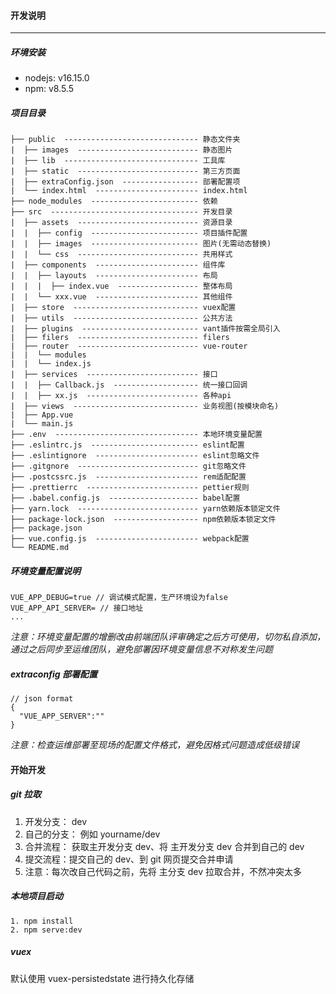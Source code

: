 
#### 开发说明

--- 
##### 环境安装
- nodejs:  v16.15.0
- npm: v8.5.5

##### 项目目录

```
├── public  ------------------------------ 静态文件夹
|  ├── images  --------------------------- 静态图片
|  ├── lib  ------------------------------ 工具库
|  ├── static  --------------------------- 第三方页面
|  ├── extraConfig.json  ----------------- 部署配置项
|  └── index.html  ----------------------- index.html
├── node_modules  ------------------------ 依赖
├── src  --------------------------------- 开发目录
|  ├── assets  --------------------------- 资源目录
|  |  ├── config  ------------------------ 项目插件配置
|  |  ├── images  ------------------------ 图片(无需动态替换)
|  |  └── css  --------------------------- 共用样式
|  ├── components  ----------------------- 组件库
|  |  ├── layouts  ----------------------- 布局
|  |  |  ├── index.vue  ------------------ 整体布局
|  |  └── xxx.vue  ----------------------- 其他组件
|  ├── store  ---------------------------- vuex配置
|  ├── utils  ---------------------------- 公共方法
|  ├── plugins  -------------------------- vant插件按需全局引入
|  ├── filers  --------------------------- filers
|  ├── router  --------------------------- vue-router
|  |  └── modules
|  |  └── index.js
|  ├── services  ------------------------- 接口
|  |  ├── Callback.js  ------------------- 统一接口回调
|  |  ├── xx.js  ------------------------- 各种api
|  ├── views  ---------------------------- 业务视图(按模块命名)
|  ├── App.vue
|  └── main.js
├── .env  -------------------------------- 本地环境变量配置
├── .eslintrc.js  ------------------------ eslint配置
├── .eslintignore  ----------------------- eslint忽略文件
├── .gitgnore  --------------------------- git忽略文件
├── .postcssrc.js  ----------------------- rem适配配置
├── .prettierrc  ------------------------- pettier规则
├── .babel.config.js  -------------------- babel配置
├── yarn.lock  --------------------------- yarn依赖版本锁定文件
├── package-lock.json  ------------------- npm依赖版本锁定文件
├── package.json
├── vue.config.js  ----------------------- webpack配置
└── README.md
```

##### 环境变量配置说明


```
VUE_APP_DEBUG=true // 调试模式配置，生产环境设为false
VUE_APP_API_SERVER= // 接口地址
...
```

_注意：环境变量配置的增删改由前端团队评审确定之后方可使用，切勿私自添加，通过之后同步至运维团队，避免部署因环境变量信息不对称发生问题_

##### extraconfig 部署配置

```
// json format
{
  "VUE_APP_SERVER":""
}
```

_注意：检查运维部署至现场的配置文件格式，避免因格式问题造成低级错误_

#### 开始开发

##### git 拉取


1. 开发分支： dev
2. 自己的分支： 例如 yourname/dev
3. 合并流程： 获取主开发分支 dev、将 主开发分支 dev 合并到自己的 dev
4. 提交流程：提交自己的 dev、到 git 网页提交合并申请
5. 注意：每次改自己代码之前，先将 主分支 dev 拉取合并，不然冲突太多

##### 本地项目启动

```
1. npm install
2. npm serve:dev
```

##### vuex

默认使用 vuex-persistedstate 进行持久化存储